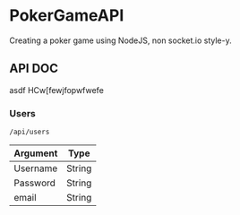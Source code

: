 # PokerGameAPI
Creating a poker game using NodeJS, non socket.io style-y.

## API DOC
asdf
HCw[fewjfopwfwefe
### Users

`/api/users`

| Argument      | Type    |
| ------------- |:-------:|
| Username      | String  |
| Password      | String  |
| email         | String  |
